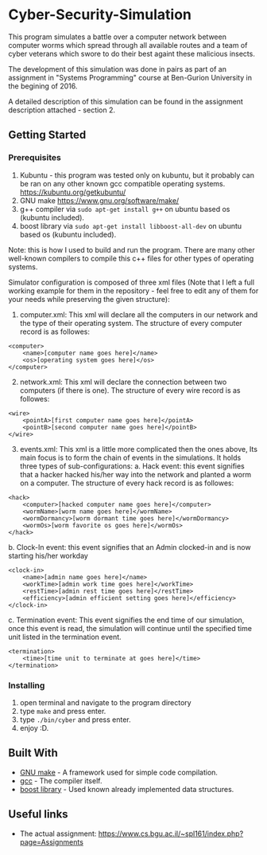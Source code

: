 # Cyber-Security-Simulation

This program simulates a battle over a computer network between computer worms which spread through all available routes and a team of cyber veterans which swore to do their best againt these malicious insects.

The development of this simulation was done in pairs as part of an assignment in "Systems Programming" course at Ben-Gurion University in the begining of 2016.

A detailed description of this simulation can be found in the assignment description attached - section 2.

## Getting Started
### Prerequisites

1. Kubuntu - this program was tested only on kubuntu, but it probably can be ran on any other known gcc compatible operating systems.
	https://kubuntu.org/getkubuntu/
2. GNU make
	https://www.gnu.org/software/make/
3. g++ compiler
	via ```sudo apt-get install g++``` on ubuntu based os (kubuntu included).
4. boost library
	via ```sudo apt-get install libboost-all-dev``` on ubuntu based os (kubuntu included).

Note: this is how I used to build and run the program. There are many other well-known compilers to compile this c++ files for other types of operating systems.

Simulator configuration is composed of three xml files (Note that I left a full working example for them in the repository - feel free to edit any of them for your needs while preserving the given structure):
1. computer.xml: This xml will declare all the computers in our network and the type of their operating system.
The structure of every computer record is as followes:
```
<computer>
	<name>[computer name goes here]</name>
	<os>[operating system goes here]</os>
</computer>
```
2. network.xml: This xml will declare the connection between two computers (if there is one).
The structure of every wire record is as followes:
```
<wire>
	<pointA>[first computer name goes here]</pointA>
	<pointB>[second computer name goes here]</pointB>
</wire>
```
3. events.xml: This xml is a little more complicated then the ones above,
Its main focus is to form the chain of events in the simulations.
It holds three types of sub-configurations:
a. Hack event: this event signifies that a hacker hacked his/her way into the network and planted a worm on a computer.
The structure of every hack record is as followes:
```
<hack>
	<computer>[hacked computer name goes here]</computer>
	<wormName>[worm name goes here]</wormName>
	<wormDormancy>[worm dormant time goes here]</wormDormancy>
	<wormOs>[worm favorite os goes here]</wormOs>
</hack>
```
b. Clock-In event: this event signifies that an Admin clocked-in and is now starting his/her workday
```
<clock-in>
	<name>[admin name goes here]</name>
	<workTime>[admin work time goes here]</workTime>
	<restTime>[admin rest time goes here]</restTime>
	<efficiency>[admin efficient setting goes here]</efficiency>
</clock-in>
```
c. Termination event: This event signifies the end time of our simulation, once this event is read, the simulation will continue until the specified time unit listed in the termination event.
```
<termination>
	<time>[time unit to terminate at goes here]</time>
</termination>
```

### Installing

1. open terminal and navigate to the program directory
2. type `make` and press enter.
3. type `./bin/cyber` and press enter.
4. enjoy :D.

## Built With

* [GNU make](https://www.gnu.org/software/make/) - A framework used for simple code compilation.
* [gcc](https://gcc.gnu.org/) - The compiler itself.
* [boost library](http://www.boost.org/) - Used known already implemented data structures.

## Useful links

* The actual assignment: https://www.cs.bgu.ac.il/~spl161/index.php?page=Assignments
